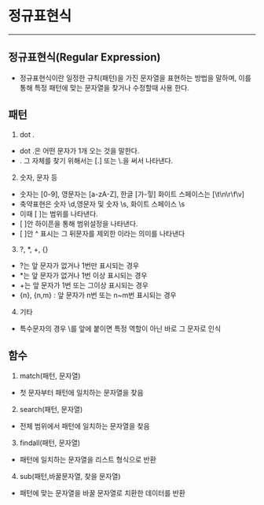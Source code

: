 # 정규표현식

---

## 정규표현식(Regular Expression)
* 정규표현식이란 일정한 규칙(패턴)을 가진 문자열을 표현하는 방법을 말하며, 이를 통해 특정 패턴에 맞는 문자열을 찾거나 수정할때 사용 한다.

## 패턴
1. dot .
*  dot .은 어떤 문자가 1개 오는 것을 말한다.
*  . 그 자체를 찾기 위해서는 [.] 또는 \\.을 써서 나타낸다.

2. 숫자, 문자 등
* 숫자는 [0-9], 영문자는 [a-zA-Z], 한글 [가-힣] 화이트 스페이스는 [\t\n\r\f\v]
* 축약표현은 숫자 \d,영문자 및 숫자 \s, 화이트 스페이스 \s
* 이때 [ ]는 범위를 나타낸다.
* [ ]안 하이픈을 통해 범위설정을 나타낸다.
* [ ]안 ^ 표시는 그 뒤문자를 제외한 이라는 의미를 나타낸다
  
3. ?, *, +, {}
* ?는 앞 문자가 없거나 1번만 표시되는 경우
* \*는 앞 문자가 없거나 1번 이상 표시되는 경우
* \+는 앞 문자가 1번 또는 그이상 표시되는 경우
* {n}, {n,m} : 앞 문자가 n번 또는 n~m번 표시되는 경우

4. 기타
* 특수문자의 경우 \를 앞에 붙이면 특정 역할이 아닌 바로 그 문자로 인식

## 함수
1. match(패턴, 문자열)
* 첫 문자부터 패턴에 일치하는 문자열을 찾음

2. search(패턴, 문자열)
* 전체 범위에서 패턴에 일치하는 문자열을 찾음

3. findall(패턴, 문자열)
* 패턴에 일치하는 문자열을 리스트 형식으로 반환

4. sub(패턴,바꿀문자열, 찾을 문자열)
* 패턴에 맞는 문자열을 바꿀 문자열로 치환한 데이터를 반환


